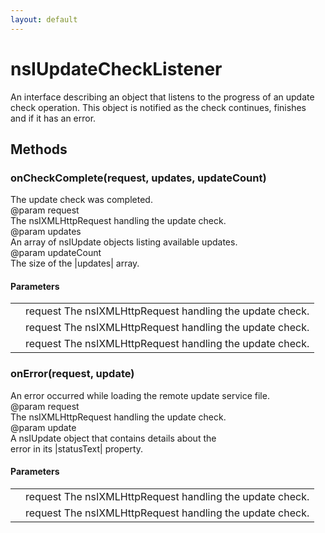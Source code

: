 ```yaml
---
layout: default
---
```


# nsIUpdateCheckListener #
  
An interface describing an object that listens to the progress of an update  
check operation. This object is notified as the check continues, finishes  
and if it has an error.  
  

## Methods ##

### onCheckComplete(request, updates, updateCount) ###
  
The update check was completed.  
@param   request  
         The nsIXMLHttpRequest handling the update check.  
@param   updates  
         An array of nsIUpdate objects listing available updates.  
@param   updateCount  
         The size of the |updates| array.  
  

#### Parameters ####

<table>

<tr>
<td></td>
<td>request  
         The nsIXMLHttpRequest handling the update check.  
</td>
</tr>

<tr>
<td></td>
<td>request  
         The nsIXMLHttpRequest handling the update check.  
</td>
</tr>

<tr>
<td></td>
<td>request  
         The nsIXMLHttpRequest handling the update check.  
</td>
</tr>

</table>

### onError(request, update) ###
  
An error occurred while loading the remote update service file.  
@param   request  
         The nsIXMLHttpRequest handling the update check.  
@param   update  
         A nsIUpdate object that contains details about the  
         error in its |statusText| property.  
  

#### Parameters ####

<table>

<tr>
<td></td>
<td>request  
         The nsIXMLHttpRequest handling the update check.  
</td>
</tr>

<tr>
<td></td>
<td>request  
         The nsIXMLHttpRequest handling the update check.  
</td>
</tr>

</table>
